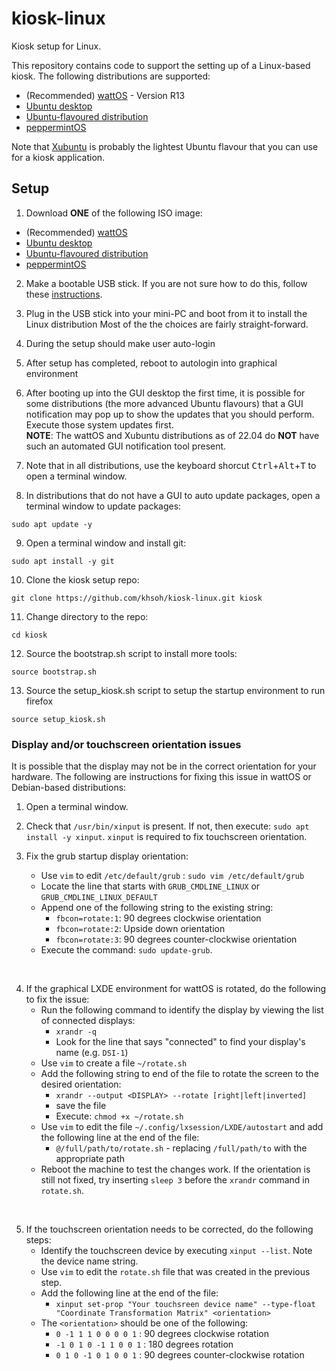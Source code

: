 # kiosk-linux
Kiosk setup for Linux.

This repository contains code to support the setting up of a Linux-based kiosk.  The
following distributions are supported:

- (Recommended) [wattOS](https://www.planetwatt.com) - Version R13
- [Ubuntu desktop](https://ubuntu.com/download/desktop/thank-you?version=22.04.4&architecture=amd64)
- [Ubuntu-flavoured distribution](https://ubuntu.com/desktop/flavours)
- [peppermintOS](https://peppermintos.com)

Note that [Xubuntu](https://xubuntu.org) is probably the lightest Ubuntu flavour that you can use for
a kiosk application.

## Setup
1. Download **ONE** of the following ISO image:
- (Recommended) [wattOS](https://www.planetwatt.com)
- [Ubuntu desktop](https://ubuntu.com/download/desktop/thank-you?version=22.04.4&architecture=amd64)
- [Ubuntu-flavoured distribution](https://ubuntu.com/desktop/flavours)
- [peppermintOS](https://peppermintos.com)

2. Make a bootable USB stick.  If you are not sure how to do this, follow these 
[instructions](https://help.ubuntu.com/community/Installation/FromUSBStick).

3. Plug in the USB stick into your mini-PC and boot from it to install the Linux distribution
Most of the the choices are fairly straight-forward.

4. During the setup should make user auto-login

5. After setup has completed, reboot to autologin into graphical environment

6. After booting up into the GUI desktop the first time, it is possible for some distributions
(the more advanced Ubuntu flavours) that a GUI notification may pop up to show the
updates that you should perform.  Execute those system updates first.  
**NOTE**: The wattOS and Xubuntu distributions as of 22.04 do **NOT** have such an automated GUI 
notification tool present.

7. Note that in all distributions, use the keyboard shorcut <kbd>Ctrl</kbd>+<kbd>Alt</kbd>+<kbd>T</kbd> to open a terminal window.

8. In distributions that do not have a GUI to auto update packages, open a terminal window to update packages:
```
sudo apt update -y
```

9. Open a terminal window and install git:
```
sudo apt install -y git
```

10. Clone the kiosk setup repo:
```
git clone https://github.com/khsoh/kiosk-linux.git kiosk
```

11. Change directory to the repo:
```
cd kiosk
```

12. Source the bootstrap.sh script to install more tools:
```
source bootstrap.sh
```

13. Source the setup_kiosk.sh script to setup the startup environment to run firefox
```
source setup_kiosk.sh
```

### Display and/or touchscreen orientation issues

It is possible that the display may not be in the correct orientation for your hardware.  The following are instructions for fixing this issue in wattOS or Debian-based distributions:

1. Open a terminal window.

2. Check that `/usr/bin/xinput` is present.  If not, then execute: `sudo apt install -y xinput`. `xinput` is required to fix touchscreen orientation.

3. Fix the grub startup display orientation:
    * Use `vim` to edit `/etc/default/grub` : `sudo vim /etc/default/grub`
    * Locate the line that starts with `GRUB_CMDLINE_LINUX` or `GRUB_CMDLINE_LINUX_DEFAULT`
    * Append one of the following string to the existing string:
        - `fbcon=rotate:1`: 90 degrees clockwise orientation
        - `fbcon=rotate:2`: Upside down orientation
        - `fbcon=rotate:3`: 90 degrees counter-clockwise orientation
    * Execute the command: `sudo update-grub`.  
<br/>

4. If the graphical LXDE environment for wattOS is rotated, do the following to fix the issue:
    * Run the following command to identify the display by viewing the list of connected displays:
        - `xrandr -q` 
        - Look for the line that says "connected" to find your display's name (e.g. `DSI-1`)
    * Use `vim` to create a file `~/rotate.sh`
    * Add the following string to end of the file to rotate the screen to the desired orientation:
        - `xrandr --output <DISPLAY> --rotate [right|left|inverted]`
        - save the file
        - Execute: `chmod +x ~/rotate.sh`
    * Use `vim` to edit the file `~/.config/lxsession/LXDE/autostart` and add the following line at the end of the file:
        - `@/full/path/to/rotate.sh` - replacing `/full/path/to` with the appropriate path
    * Reboot the machine to test the changes work.  If the orientation is still not fixed, try inserting `sleep 3` before the `xrandr` command in `rotate.sh`.  
<br/>

5. If the touchscreen orientation needs to be corrected, do the following steps:
    * Identify the touchscreen device by executing `xinput --list`.  Note the device name string.
    * Use `vim` to edit the `rotate.sh` file that was created in the previous step.
    * Add the following line at the end of the file:
        - `xinput set-prop "Your touchsreen device name" --type-float "Coordinate Transformation Matrix" <orientation>`
    * The `<orientation>` should be one of the following:
        - `0 -1 1 1 0 0 0 0 1`  : 90 degrees clockwise rotation
        - `-1 0 1 0 -1 1 0 0 1` : 180 degrees rotation
        - `0 1 0 -1 0 1 0 0 1`  : 90 degrees counter-clockwise rotation

